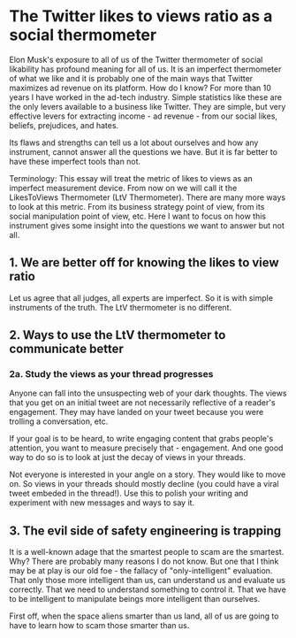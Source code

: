 # The Twitter likes to views ratio as a social thermometer

Elon Musk's exposure to all of us of the Twitter thermometer of social
likability has profound meaning for all of us. It is an imperfect
thermometer of what we like and it is probably one of the main ways that
Twitter maximizes ad revenue on its platform. How do I know? For
more than 10 years I have worked in the ad-tech industry.
Simple statistics like these are the only levers available to a business
like Twitter. They are simple, but very effective levers for
extracting income - ad revenue - from our social likes, beliefs, prejudices,
and hates.

Its flaws and strengths can tell us a lot about ourselves and how any
instrument, cannot answer all the questions we have. But it is far better
to have these imperfect tools than not.

Terminology: This essay will treat the metric of likes to views as an
imperfect measurement device. From now on we will call it the
LikesToViews Thermometer (LtV Thermometer). There are many more ways
to look at this metric. From its business strategy point of view,
from its social manipulation point of view, etc. Here I want to focus
on how this instrument gives some insight into the questions we want
to answer but not all.

## 1. We are better off for knowing the likes to view ratio

Let us agree that all judges, all experts are imperfect. So it is with simple
instruments of the truth. The LtV thermometer is no different.

## 2. Ways to use the LtV thermometer to communicate better

### 2a. Study the views as your thread progresses

Anyone can fall into the unsuspecting web of your dark thoughts. The views
that you get on an initial tweet are not necessarily reflective of a
reader's engagement. They may have landed on your tweet because you were
trolling a conversation, etc.

If your goal is to be heard, to write engaging content that grabs people's
attention, you want to measure precisely that - engagement. And one good
way to do so is to look at just the decay of views in your threads.

Not everyone is interested in your angle on a story. They would like to move
on. So views in your threads should mostly decline (you could have a viral
tweet embeded in the thread!). Use this to polish your writing and experiment
with new messages and ways to say it.

## 3. The evil side of safety engineering is trapping

It is a well-known adage that the smartest people to scam are the smartest.
Why? There are probably many reasons I do not know. But one that I think may
be at play is our old foe - the fallacy of "only-intelligent" evaluation. That
only those more intelligent than us, can understand us and evaluate us correctly.
That we need to understand something to control it. That we have to be intelligent
to manipulate beings more intelligent than ourselves.

First off, when the space aliens smarter than us land, all of us are going to
have to learn how to scam those smarter than us.
